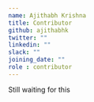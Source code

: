 ```yaml
---
name: Ajithabh Krishna
title: Contributor
github: ajithabhk
twitter: ""
linkedin: ""
slack: ""
joining_date: ""
role : contributor
---
```


Still waiting for this
